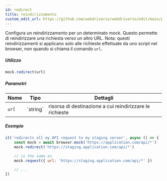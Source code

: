 ```yaml
---
id: redirect
title: reindirizzamento
custom_edit_url: https://github.com/webdriverio/webdriverio/edit/main/packages/webdriverio/src/commands/mock/redirect.ts
---
```


Configura un reindirizzamento per un determinato mock. Questo permette di reindirizzare una richiesta verso un altro URL.
Nota: questi reindirizzamenti si applicano solo alle richieste effettuate da uno script nel browser, non quando si chiama il comando `url`.

##### Utilizzo

```js
mock.redirect(url)
```

##### Parametri

<table>
  <thead>
    <tr>
      <th>Nome</th><th>Tipo</th><th>Dettagli</th>
    </tr>
  </thead>
  <tbody>
    <tr>
      <td><code><var>url</var></code></td>
      <td>`string`</td>
      <td>risorsa di destinazione a cui reindirizzare le richieste</td>
    </tr>
  </tbody>
</table>

##### Esempio

```js title="respond.js"
it('redirects all my API request to my staging server', async () => {
    const mock = await browser.mock('https://application.com/api/*')
    mock.redirect('https://staging.application.com/api/*')

    // is the same as
    mock.request({ url: 'https://staging.application.com/api/*' })

    // ...
})
```